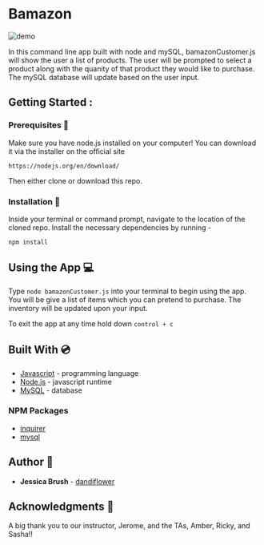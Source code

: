 # Bamazon

![demo](demo.gif)

In this command line app built with node and mySQL, bamazonCustomer.js will show the user a list of products. The user will be prompted to select a product along with the quanity of that product they would like to purchase. The mySQL database will update based on the user input.

## Getting Started :

### Prerequisites :open_file_folder:
Make sure you have node.js installed on your computer! You can download it via the installer on the official site
```
https://nodejs.org/en/download/
```
Then either clone or download this repo.

### Installation :file_folder:
Inside your terminal or command prompt, navigate to the location of the cloned repo. Install the necessary dependencies by running - 
```
npm install
```

## Using the App :computer:

Type `node bamazonCustomer.js` into your terminal to begin using the app. You will be give a list of items which you can pretend to purchase. The inventory will be updated upon your input. 

To exit the app at any time hold down `control + c`

## Built With :cd:
* [Javascript](https://www.javascript.com/) - programming language
* [Node.js](https://nodejs.org/en/) - javascript runtime
* [MySQL](https://dev.mysql.com/downloads/mysql/) - database

### NPM Packages
* [inquirer](https://www.npmjs.com/package/inquirer)
* [mysql](https://www.npmjs.com/package/mysql)

## Author :key:
* **Jessica Brush** - [dandiflower](https://github.com/dandiflower)


## Acknowledgments :pray:
A big thank you to our instructor, Jerome, and the TAs, Amber, Ricky, and Sasha!!